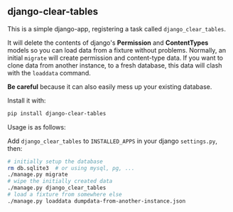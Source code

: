 ## django-clear-tables

This is a simple django-app, registering a task called `django_clear_tables`.

It will delete the contents of django's **Permission** and **ContentTypes** models 
so you can load data from a fixture without problems. Normally, an initial `migrate` will 
create permission and content-type data. If you want to clone data from another instance,
to a fresh database, this data will clash with the `loaddata` command.  

**Be careful** because it can also easily mess up your existing database. 

Install it with:

```bash
pip install django-clear-tables
```

Usage is as follows:

Add `django_clear_tables` to `INSTALLED_APPS` in your django `settings.py`, then:

```bash
# initially setup the database
rm db.sqlite3  # or using mysql, pg, ...
./manage.py migrate
# wipe the initially created data
./manage.py django_clear_tables
# load a fixture from somewhere else
./manage.py loaddata dumpdata-from-another-instance.json
```
